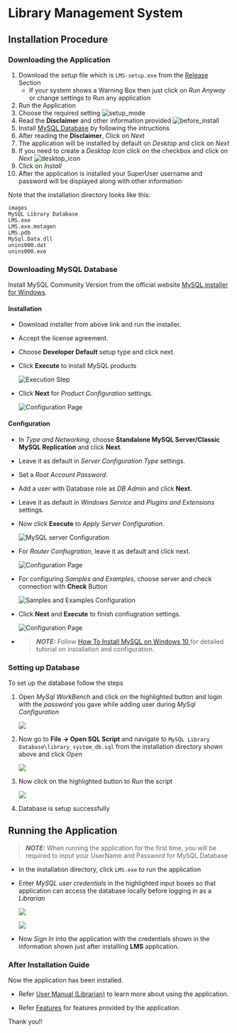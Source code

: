 # Library Management System

## Installation Procedure

### Downloading the Application
1. Download the _setup_ file which is ```LMS-setup.exe``` from the [Release](https://github.com/IITH-CS1023/cs1023-sdf-project-team-4/releases) Section
    - If your system shows a Warning Box then just click on _Run Anyway_ or change settings to Run any application
2. Run the Application
3. Choose the required setting
![setup_mode](Screenshots/Installation/setup_mode.png)
3. Read the **Disclaimer** and other information provided
![before_install](Screenshots/Installation/before_install.png)
4. Install [MySQL Database](#Downloading-MySQL-Database) by following the intructions
5. After reading the **Disclaimer**, Click on _Next_
6. The application will be installed by default on _Desktop_ and click on _Next_
7. If you need to create a _Desktop Icon_ click on the checkbox and click on _Next_
![desktop_icon](Screenshots/Installation/desktop_shortcut.png)
8. Click on _Install_
9. After the application is installed your SuperUser username and password will be displayed along with other information

Note that the installation directory looks like this: 
```
images
MySQL Library Database
LMS.exe
LMS.exe.metagen
LMS.pdb
MySql.Data.dll
unins000.dat
unins000.exe
```

### Downloading MySQL Database
Install MySQL Community Version from the official website [MySQL installer for Windows](https://dev.mysql.com/downloads/windows/installer/). <br>

#### Installation
- Download installer from above link and run the installer.
- Accept the license agreement.
- Choose **Developer Default** setup type and click next.
- Click **Execute** to install MySQL products

    <img src="Screenshots/MySql/installation.png" alt="Execution Step"></img>
- Click **Next** for _Product Configuration_ settings.

    <img src="Screenshots/MySql/product-configuration.png" alt="Configuration Page"></img>

#### Configuration
- In _Type and Networking_, choose **Standalone MySQL Server/Classic MySQL Replication** and click **Next**.
- Leave it as default in _Server Configuration Type_ settings.
- Set a _Root Account Password_.
- Add a user with Database role as _DB Admin_ and click **Next**.
- Leave it as default in _Windows Service_ and _Plugins and Extensions_ settings.
- Now click **Execute** to _Apply Server Configuration_.

    <img src="Screenshots/MySql/apply-configuration.png" alt="MySQL server Configuration"></img>
- For _Router Confiugration_, leave it as default and click next.

    <img src="Screenshots/MySql/product-configuration-2.png" alt="Configuration Page"></img>
- For configuring _Samples and Examples_, choose server and check connection with **Check** Button

    <img src="Screenshots/MySql/connect-to-server.png" alt="Samples and Examples Configuration"></img>
- Click **Next** and **Execute** to finish confiugration settings.

    <img src="Screenshots/MySql/product-configuration-3.png" alt="Configuration Page"></img>
    
- > **_NOTE:_**  Follow [How To Install MySQL on Windows 10 ](https://youtu.be/WuBcTJnIuzo?t=259) for detailed tutorial on installation and configuration.

### Setting up Database

To set up the database follow the steps

1. Open _MySql WorkBench_ and click on the highlighted button and login with the _password_ you gave while adding user during _MySql Configuration_

    <img src="Screenshots/DB setup/connection.png"></img>
2. Now go to **File -> Open SQL Script** and navigate to ```MySQL Library Database\library_system_db.sql``` from the installation directory shown above and click _Open_

    <img src="Screenshots/DB setup/open-sql-script.png"></img>
3. Now click on the highlighted button to _Run_ the script

    <img src="Screenshots/DB setup/run-button.png"></img>
4. Database is setup successfully

## Running the Application

> **_NOTE:_** When running the application for the first time, you will be required to input your UserName and Password for MySQL Database
- In the installation directory, click ```LMS.exe``` to run the application
- Enter _MySQL user credentials_ in the highlighted input boxes so that application can access the database locally before logging in as a _Librarian_

    <img src="Screenshots/Running Application/username.png"></img>

    <img src="Screenshots/Running Application/password.png"></img>
- Now _Sign In_ into the application with the credentials shown in the information shown just after installing **LMS** application.

### After Installation Guide
Now the application has been installed.
- Refer [User Manual (Librarian)](https://github.com/IITH-CS1023/cs1023-sdf-project-team-4/blob/main/docs/User-Manual-(Librarian).md) to learn more about using the application.

- Refer [Features](https://github.com/IITH-CS1023/cs1023-sdf-project-team-4/blob/main/docs/Features.md) for features provided by the application.

Thank you!! 